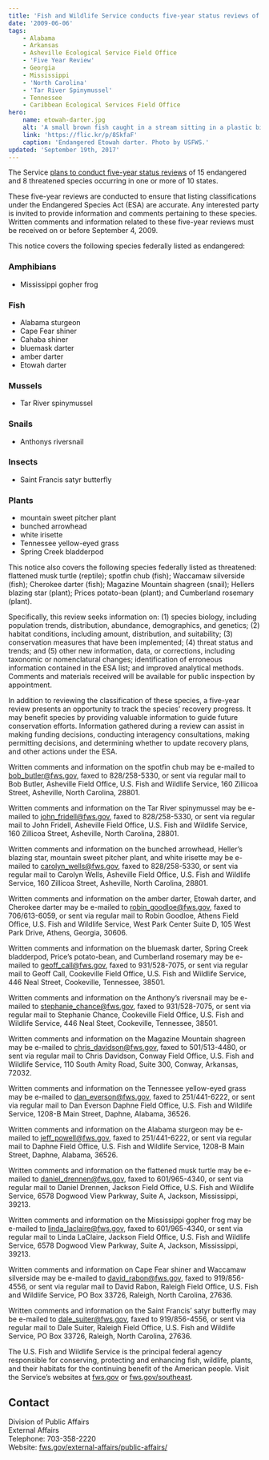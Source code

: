 ```yaml
---
title: 'Fish and Wildlife Service conducts five-year status reviews of 23 Southeastern species'
date: '2009-06-06'
tags:
    - Alabama
    - Arkansas
    - Asheville Ecological Service Field Office
    - 'Five Year Review'
    - Georgia
    - Mississippi
    - 'North Carolina'
    - 'Tar River Spinymussel'
    - Tennessee
    - Caribbean Ecological Services Field Office
hero:
    name: etowah-darter.jpg
    alt: 'A small brown fish caught in a stream sitting in a plastic bin for measurement.'
    link: 'https://flic.kr/p/8SkfaF'
    caption: 'Endangered Etowah darter. Photo by USFWS.'
updated: 'September 19th, 2017'
---
```


The Service [plans to conduct five-year status reviews](http://www.fws.gov/policy/library/E9-15918.html) of 15 endangered and 8 threatened species occurring in one or more of 10 states.

These five-year reviews are conducted to ensure that listing classifications under the Endangered Species Act (ESA) are accurate. Any interested party is invited to provide information and comments pertaining to these species. Written comments and information related to these five-year reviews must be received on or before September 4, 2009.

This notice covers the following species federally listed as endangered:

### Amphibians

- Mississippi gopher frog

### Fish

- Alabama sturgeon
- Cape Fear shiner
- Cahaba shiner
- bluemask darter
- amber darter
- Etowah darter

### Mussels

- Tar River spinymussel

###  Snails

- Anthonys riversnail

### Insects

- Saint Francis satyr butterfly

### Plants

- mountain sweet pitcher plant
- bunched arrowhead
- white irisette
- Tennessee yellow-eyed grass
- Spring Creek bladderpod

This notice also covers the following species federally listed as threatened: flattened musk turtle (reptile); spotfin chub (fish); Waccamaw silverside (fish); Cherokee darter (fish); Magazine Mountain shagreen (snail); Hellers blazing star (plant); Prices potato-bean (plant); and Cumberland rosemary (plant).

Specifically, this review seeks information on: (1) species biology, including population trends, distribution, abundance, demographics, and genetics; (2) habitat conditions, including amount, distribution, and suitability; (3) conservation measures that have been implemented; (4) threat status and trends; and (5) other new information, data, or corrections, including taxonomic or nomenclatural changes; identification of erroneous information contained in the ESA list; and improved analytical methods. Comments and materials received will be available for public inspection by appointment.

In addition to reviewing the classification of these species, a five-year review presents an opportunity to track the species’ recovery progress. It may benefit species by providing valuable information to guide future conservation efforts. Information gathered during a review can assist in making funding decisions, conducting interagency consultations, making permitting decisions, and determining whether to update recovery plans, and other actions under the ESA.

Written comments and information on the spotfin chub may be e-mailed to [bob_butler@fws.gov](mailto:bob_butler@fws.gov), faxed to 828/258-5330, or sent via regular mail to Bob Butler, Asheville Field Office, U.S. Fish and Wildlife Service, 160 Zillicoa Street, Asheville, North Carolina, 28801.

Written comments and information on the Tar River spinymussel may be e-mailed to [john_fridell@fws.gov](mailto:john_fridell@fws.gov), faxed to 828/258-5330, or sent via regular mail to John Fridell, Asheville Field Office, U.S. Fish and Wildlife Service, 160 Zillicoa Street, Asheville, North Carolina, 28801.

Written comments and information on the bunched arrowhead, Heller’s blazing star, mountain sweet pitcher plant, and white irisette may be e-mailed to [carolyn_wells@fws.gov](mailto:carolyn_wells@fws.gov), faxed to 828/258-5330, or sent via regular mail to Carolyn Wells, Asheville Field Office, U.S. Fish and Wildlife Service, 160 Zillicoa Street, Asheville, North Carolina, 28801.

Written comments and information on the amber darter, Etowah darter, and Cherokee darter may be e-mailed to [robin_goodloe@fws.gov](mailto:robin_goodloe@fws.gov), faxed to 706/613-6059, or sent via regular mail to Robin Goodloe, Athens Field Office, U.S. Fish and Wildlife Service, West Park Center Suite D, 105 West Park Drive, Athens, Georgia, 30606.

Written comments and information on the bluemask darter, Spring Creek bladderpod, Price’s potato-bean, and Cumberland rosemary may be e-mailed to [geoff_call@fws.gov](mailto:geoff_call@fws.gov), faxed to 931/528-7075, or sent via regular mail to Geoff Call, Cookeville Field Office, U.S. Fish and Wildlife Service, 446 Neal Street, Cookeville, Tennessee, 38501.

Written comments and information on the Anthony’s riversnail may be e-mailed to [stephanie_chance@fws.gov](mailto:stephanie_chance@fws.gov), faxed to 931/528-7075, or sent via regular mail to Stephanie Chance, Cookeville Field Office, U.S. Fish and Wildlife Service, 446 Neal Steet, Cookeville, Tennessee, 38501.

Written comments and information on the Magazine Mountain shagreen may be e-mailed to [chris_davidson@fws.gov](mailto:chris_davidson@fws.gov), faxed to 501/513-4480, or sent via regular mail to Chris Davidson, Conway Field Office, U.S. Fish and Wildlife Service, 110 South Amity Road, Suite 300, Conway, Arkansas, 72032.

Written comments and information on the Tennessee yellow-eyed grass may be e-mailed to [dan_everson@fws.gov](mailto:dan_everson@fws.gov), faxed to 251/441-6222, or sent via regular mail to Dan Everson Daphne Field Office, U.S. Fish and Wildlife Service, 1208-B Main Street, Daphne, Alabama, 36526.

Written comments and information on the Alabama sturgeon may be e-mailed to [jeff_powell@fws.gov](mailto:jeff_powell@fws.gov), faxed to 251/441-6222, or sent via regular mail to Daphne Field Office, U.S. Fish and Wildlife Service, 1208-B Main Street, Daphne, Alabama, 36526.

Written comments and information on the flattened musk turtle may be e-mailed to [daniel_drennen@fws.gov](mailto:daniel_drennen@fws.gov), faxed to 601/965-4340, or sent via regular mail to Daniel Drennen, Jackson Field Office, U.S. Fish and Wildlife Service, 6578 Dogwood View Parkway, Suite A, Jackson, Mississippi, 39213.

Written comments and information on the Mississippi gopher frog may be e-mailed to [linda_laclaire@fws.gov](mailto:linda_laclaire@fws.gov), faxed to 601/965-4340, or sent via regular mail to Linda LaClaire, Jackson Field Office, U.S. Fish and Wildlife Service, 6578 Dogwood View Parkway, Suite A, Jackson, Mississippi, 39213.

Written comments and information on Cape Fear shiner and Waccamaw silverside may be e-mailed to [david_rabon@fws.gov](mailto:david_rabon@fws.gov), faxed to 919/856-4556, or sent via regular mail to David Rabon, Raleigh Field Office, U.S. Fish and Wildlife Service, PO Box 33726, Raleigh, North Carolina, 27636.

Written comments and information on the Saint Francis’ satyr butterfly may be e-mailed to [dale_suiter@fws.gov](mailto:dale_suiter@fws.gov), faxed to 919/856-4556, or sent via regular mail to Dale Suiter, Raleigh Field Office, U.S. Fish and Wildlife Service, PO Box 33726, Raleigh, North Carolina, 27636.

The U.S. Fish and Wildlife Service is the principal federal agency responsible for conserving, protecting and enhancing fish, wildlife, plants, and their habitats for the continuing benefit of the American people. Visit the Service’s websites at [fws.gov](http://www.fws.gov/) or [fws.gov/southeast](http://www.fws.gov/southeast).

## Contact

Division of Public Affairs  
External Affairs  
Telephone: 703-358-2220  
Website: [fws.gov/external-affairs/public-affairs/](https://www.fws.gov/external-affairs/public-affairs/)
